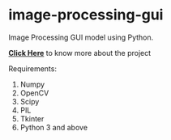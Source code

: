 # image-processing-gui
Image Processing GUI model using Python.

[**Click Here**](https://github.com/piyushmathur17/image-processing-gui/blob/master/description.pdf) to know more about the project

Requirements: 
1.	Numpy
2.	OpenCV
3.	Scipy
4.	PIL
5.	Tkinter
6.	Python 3 and above
